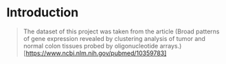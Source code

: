 # Introduction
> The dataset of this project was taken from the article (Broad patterns of gene expression revealed by clustering analysis of tumor and normal colon tissues probed by oligonucleotide arrays.)[https://www.ncbi.nlm.nih.gov/pubmed/10359783]

